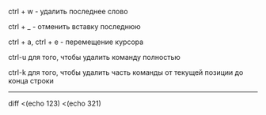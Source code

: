 ctrl + w - удалить последнее слово

ctrl + _ - отменить вставку последнюю

ctrl + a, ctrl + e - перемещение курсора

ctrl-u для того, чтобы удалить команду полностью

ctrl-k для того, чтобы удалить часть команды от текущей позиции до конца строки

--------------

diff <(echo 123) <(echo 321)
